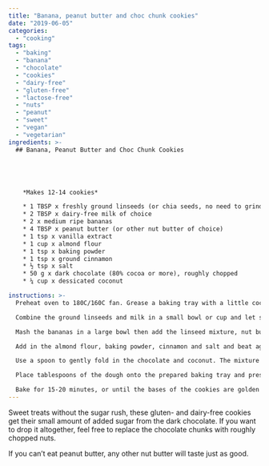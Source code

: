 ```yaml
---
title: "Banana, peanut butter and choc chunk cookies"
date: "2019-06-05"
categories: 
  - "cooking"
tags: 
  - "baking"
  - "banana"
  - "chocolate"
  - "cookies"
  - "dairy-free"
  - "gluten-free"
  - "lactose-free"
  - "nuts"
  - "peanut"
  - "sweet"
  - "vegan"
  - "vegetarian"
ingredients: >-
  ## Banana, Peanut Butter and Choc Chunk Cookies





    *Makes 12-14 cookies*

    * 1 TBSP x freshly ground linseeds (or chia seeds, no need to grind these)
    * 2 TBSP x dairy-free milk of choice
    * 2 x medium ripe bananas
    * 4 TBSP x peanut butter (or other nut butter of choice)
    * 1 tsp x vanilla extract
    * 1 cup x almond flour
    * 1 tsp x baking powder
    * 1 tsp x ground cinnamon
    * ½ tsp x salt
    * 50 g x dark chocolate (80% cocoa or more), roughly chopped
    * ¼ cup x dessicated coconut

instructions: >-
  Preheat oven to 180C/160C fan. Grease a baking tray with a little coconut oil.

  Combine the ground linseeds and milk in a small bowl or cup and let sit for 15 minutes.

  Mash the bananas in a large bowl then add the linseed mixture, nut butter and vanilla. Beat with electric beaters until combined and smooth.

  Add in the almond flour, baking powder, cinnamon and salt and beat again until combined.

  Use a spoon to gently fold in the chocolate and coconut. The mixture will be sticky, but if it seems too loose to hold together in mounds, add a shake or two more coconut.

  Place tablespoons of the dough onto the prepared baking tray and press down gently with your finger or a fork.

  Bake for 15-20 minutes, or until the bases of the cookies are golden brown. Some of the chocolate may have run, but don’t worry. Feel free to scrape it up and eat it once it’s cooled down. Let the cookies rest on a wire rack before eating – they’ll firm up as they cool.
---
```

Sweet treats without the sugar rush, these gluten- and dairy-free cookies get their small amount of added sugar from the dark chocolate. If you want to drop it altogether, feel free to replace the chocolate chunks with roughly chopped nuts.

If you can’t eat peanut butter, any other nut butter will taste just as good.
